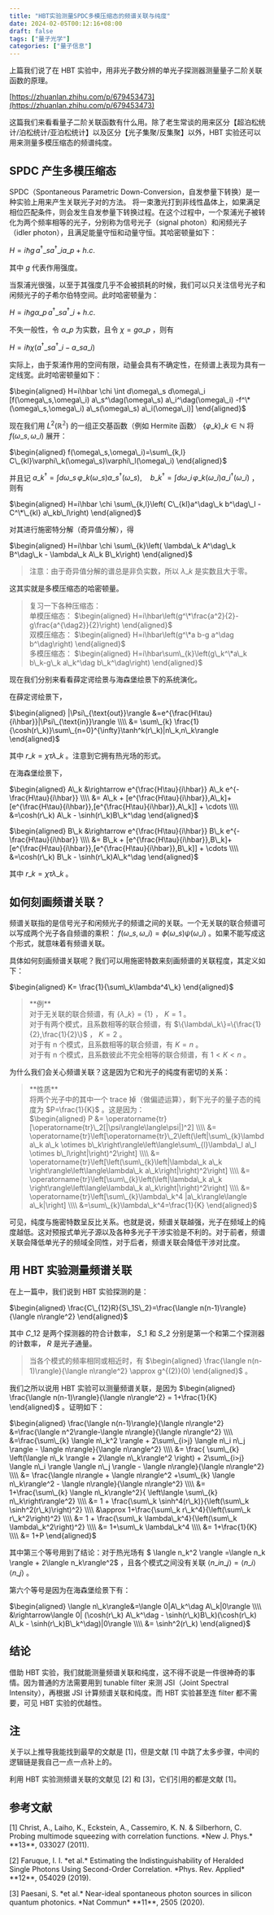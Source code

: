 ```yaml
---
title: "HBT实验测量SPDC多模压缩态的频谱关联与纯度"
date: 2024-02-05T00:12:16+08:00
draft: false
tags: ["量子光学"]
categories: ["量子信息"]
---
```


上篇我们说了在 HBT 实验中，用非光子数分辨的单光子探测器测量量子二阶关联函数的原理。

[https://zhuanlan.zhihu.com/p/679453473](https://zhuanlan.zhihu.com/p/679453473)

这篇我们来看看量子二阶关联函数有什么用。除了老生常谈的用来区分【超泊松统计/泊松统计/亚泊松统计】以及区分【光子集聚/反集聚】以外，HBT 实验还可以用来测量多模压缩态的频谱纯度。

## SPDC 产生多模压缩态  
SPDC（Spontaneous Parametric Down-Conversion，自发参量下转换）是一种实验上用来产生关联光子对的方法。 将一束激光打到非线性晶体上，如果满足相位匹配条件，则会发生自发参量下转换过程。在这个过程中，一个泵浦光子被转化为两个频率相等的光子，分别称为信号光子（signal photon）和闲频光子（idler photon），且满足能量守恒和动量守恒。其哈密顿量如下：

$H = i\hbar g\,a^\dag\_s a^\dag\_i a\_p + h.c.$ 

其中 $g$ 代表作用强度。

当泵浦光很强，以至于其强度几乎不会被损耗的时候，我们可以只关注信号光子和闲频光子的子希尔伯特空间。此时哈密顿量为：

$H = i\hbar g \alpha\_p \,a^\dag\_s a^\dag\_i + h.c.$ 

不失一般性，令 $\alpha\_p$ 为实数，且令 $\chi=g\alpha\_p$ ，则有

$H = i\hbar \chi (a^\dag\_s a^\dag\_i - a\_sa\_i)$ 

实际上，由于泵浦作用的空间有限，动量会具有不确定性，在频谱上表现为具有一定线宽。此时哈密顿量如下：

$\begin{aligned} H=i\hbar \chi \int d\omega\_s d\omega\_i [f(\omega\_s,\omega\_i) a\_s^\dag(\omega\_s) a\_i^\dag(\omega\_i) -f^\*(\omega\_s,\omega\_i) a\_s(\omega\_s) a\_i(\omega\_i)] \end{aligned}$ 

现在我们用 $L^2(\mathbb{R^2})$ 的一组正交基函数（例如 Hermite 函数） $\{\varphi\_k\}\_{k\in \mathbb{N}}$ 将 $f(\omega\_s,\omega\_i)$ 展开：

$\begin{aligned} f(\omega\_s,\omega\_i)=\sum\_{k,l} C\_{kl}\varphi\_k(\omega\_s)\varphi\_l(\omega\_i) \end{aligned}$ 

并且记 $a\_k^\dag = \int d\omega\_s \,\varphi\_k(\omega\_s)a\_s^\dag(\omega\_s),\quad b\_k^\dag = \int d\omega\_i \,\varphi\_k(\omega\_i) a\_i^\dag(\omega\_i)$ ，则有

$\begin{aligned} H=i\hbar \chi \sum\_{k,l}\left( C\_{kl}a^\dag\_k b^\dag\_l - C^\*\_{kl} a\_kb\_l\right) \end{aligned}$ 

对其进行施密特分解（奇异值分解），得

$\begin{aligned} H=i\hbar \chi \sum\_{k}\left( \lambda\_k A^\dag\_k B^\dag\_k - \lambda\_k A\_k B\_k\right) \end{aligned}$ 


> 注意：由于奇异值分解的谱总是非负实数，所以 $\lambda\_k$ 是实数且大于零。

这其实就是多模压缩态的哈密顿量。


> 复习一下各种压缩态：  
> 单模压缩态： $\begin{aligned} H=i\hbar\left(g^\*\frac{a^2}{2}-g\frac{a^{\dag2}}{2}\right) \end{aligned}$   
> 双模压缩态： $\begin{aligned} H=i\hbar\left(g^\*a b-g a^\dag b^\dag\right) \end{aligned}$   
> 多模压缩态： $\begin{aligned} H=i\hbar\sum\_{k}\left(g\_k^\*a\_k b\_k-g\_k a\_k^\dag b\_k^\dag\right) \end{aligned}$ 

现在我们分别来看看薛定谔绘景与海森堡绘景下的系统演化。

在薛定谔绘景下，

$\begin{aligned} |\Psi\_{\text{out}}\rangle &=e^{\frac{H\tau}{i\hbar}}|\Psi\_{\text{in}}\rangle \\\\ &= \sum\_{k} \frac{1}{\cosh(r\_k)}\sum\_{n=0}^{\infty}\tanh^k(r\_k)|n\_k,n\_k\rangle \end{aligned}$ 

其中 $r\_k=\chi \tau \lambda\_k$ 。注意到它拥有热光场的形式。

在海森堡绘景下，

$\begin{aligned} A\_k &\rightarrow e^{\frac{H\tau}{i\hbar}} A\_k e^{-\frac{H\tau}{i\hbar}} \\\\ &= A\_k + [e^{\frac{H\tau}{i\hbar}},A\_k]+[e^{\frac{H\tau}{i\hbar}},[e^{\frac{H\tau}{i\hbar}},A\_k]] + \cdots \\\\ &=\cosh(r\_k) A\_k - \sinh(r\_k)B\_k^\dag \end{aligned}$ 

$\begin{aligned} B\_k &\rightarrow e^{\frac{H\tau}{i\hbar}} B\_k e^{-\frac{H\tau}{i\hbar}} \\\\ &= B\_k + [e^{\frac{H\tau}{i\hbar}},B\_k]+[e^{\frac{H\tau}{i\hbar}},[e^{\frac{H\tau}{i\hbar}},B\_k]] + \cdots \\\\ &=\cosh(r\_k) B\_k - \sinh(r\_k)A\_k^\dag \end{aligned}$ 

其中 $r\_k=\chi \tau \lambda\_k$ 。

## 如何刻画频谱关联？  
频谱关联指的是信号光子和闲频光子的频谱之间的关联。一个无关联的联合频谱可以写成两个光子各自频谱的乘积： $f(\omega\_s,\omega\_i)=\phi(\omega\_s)\psi(\omega\_i)$ 。如果不能写成这个形式，就意味着有频谱关联。

具体如何刻画频谱关联呢？我们可以用施密特数来刻画频谱的关联程度，其定义如下：

$\begin{aligned} K= \frac{1}{\sum\_k\lambda^4\_k} \end{aligned}$ 


> \*\*例\*\*  
> 对于无关联的联合频谱，有 $\{\lambda\_k\}=\{1\}$ ， $K=1$ 。  
> 对于有两个模式，且系数相等的联合频谱，有 $\{\lambda\_k\}=\{\frac{1}{2},\frac{1}{2}\}$ ， $K=2$ 。  
> 对于有 n 个模式，且系数相等的联合频谱，有 $K=n$ 。  
> 对于有 n 个模式，且系数彼此不完全相等的联合频谱，有 $1<K<n$ 。

为什么我们会关心频谱关联？这是因为它和光子的纯度有密切的关系：


> \*\*性质\*\*  
> 将两个光子中的其中一个 trace 掉（做偏迹运算），剩下光子的量子态的纯度为 $P=\frac{1}{K}$ 。这是因为：  
> $\begin{aligned} P &= \operatorname{tr}[\operatorname{tr}\_2[|\psi\rangle\langle\psi|]^2] \\\\  &=  \operatorname{tr}\left[\operatorname{tr}\_2\left(\left|\sum\_{k}\lambda\_k a\_k \otimes b\_k\right\rangle\left\langle\sum\_{l}\lambda\_l a\_l \otimes b\_l\right|\right)^2\right] \\\\ &= \operatorname{tr}\left[\left(\sum\_{k}\left|\lambda\_k a\_k \right\rangle\left\langle\lambda\_k a\_k\right|\right)^2\right] \\\\ &= \operatorname{tr}\left[\sum\_{k}\left(\left|\lambda\_k a\_k \right\rangle\left\langle\lambda\_k a\_k\right|\right)^2\right] \\\\ &= \operatorname{tr}\left[\sum\_{k}\lambda\_k^4 |a\_k\rangle\langle a\_k|\right] \\\\ &=\sum\_{k}\lambda\_k^4=\frac{1}{K} \end{aligned}$ 

可见，纯度与施密特数呈反比关系。也就是说，频谱关联越强，光子在频域上的纯度越低。这对预报式单光子源以及各种多光子干涉实验是不利的。对于前者，频谱关联会降低单光子的频域全同性，对于后者，频谱关联会降低干涉对比度。

## 用 HBT 实验测量频谱关联  
在上一篇中，我们说到 HBT 实验探测的是：

$\begin{aligned} \frac{C\_{12}R}{S\_1S\_2}=\frac{\langle n(n-1)\rangle}{\langle n\rangle^2} \end{aligned}$ 

其中 $C\_{12}$ 是两个探测器的符合计数率， $S\_1$ 和 $S\_2$ 分别是第一个和第二个探测器的计数率， $R$ 是光子通量。


> 当各个模式的频率相同或相近时，有 $\begin{aligned} \frac{\langle n(n-1)\rangle}{\langle n\rangle^2} \approx g^{(2)}(0) \end{aligned}$ 。

我们之所以说用 HBT 实验可以测量频谱关联，是因为 $\begin{aligned} \frac{\langle n(n-1)\rangle}{\langle n\rangle^2} = 1+\frac{1}{K} \end{aligned}$ 。证明如下：

$\begin{aligned} \frac{\langle n(n-1)\rangle}{\langle n\rangle^2} &=\frac{\langle n^2\rangle-\langle n\rangle}{\langle n\rangle^2} \\\\ &=\frac{\sum\_{k} \langle n\_k^2 \rangle + 2\sum\_{i>j} \langle n\_i n\_j \rangle - \langle n\rangle}{\langle n\rangle^2} \\\\ &= \frac{ \sum\_{k} \left(\langle n\_k \rangle + 2\langle n\_k\rangle^2 \right) + 2\sum\_{i>j} \langle n\_i \rangle \langle n\_j \rangle  - \langle n\rangle}{\langle n\rangle^2} \\\\ &= \frac{\langle n\rangle + \langle n\rangle^2 +\sum\_{k} \langle n\_k\rangle^2 - \langle n\rangle}{\langle n\rangle^2} \\\\ &= 1+\frac{\sum\_{k} \langle n\_k\rangle^2}{ \left\langle \sum\_{k} n\_k\right\rangle^2} \\\\ &= 1 + \frac{\sum\_k \sinh^4(r\_k)}{\left(\sum\_k \sinh^2(r\_k)\right)^2} \\\\ &\approx 1+\frac{\sum\_k r\_k^4}{\left(\sum\_k r\_k^2\right)^2} \\\\ &= 1 + \frac{\sum\_k \lambda\_k^4}{\left(\sum\_k \lambda\_k^2\right)^2} \\\\ &= 1+\sum\_k \lambda\_k^4 \\\\ &= 1+\frac{1}{K} \\\\ &= 1+P \end{aligned}$ 

其中第三个等号用到了结论：对于热光场有 $ \langle n\_k^2 \rangle =\langle n\_k \rangle + 2\langle n\_k\rangle^2$ ，且各个模式之间没有关联 $\langle n\_i n\_j\rangle=\langle n\_i\rangle\langle n\_j\rangle$ 。

第六个等号是因为在海森堡绘景下有：

$\begin{aligned} \langle n\_k\rangle&=\langle 0|A\_k^\dag A\_k|0\rangle \\\\ &\rightarrow\langle 0| (\cosh(r\_k) A\_k^\dag - \sinh(r\_k)B\_k)(\cosh(r\_k) A\_k - \sinh(r\_k)B\_k^\dag)|0\rangle \\\\ &= \sinh^2(r\_k) \end{aligned}$ 

## 结论  
借助 HBT 实验，我们就能测量频谱关联和纯度，这不得不说是一件很神奇的事情。因为普通的方法需要用到 tunable filter 来测 JSI（Joint Spectral Intensity），再根据 JSI 计算频谱关联和纯度。而 HBT 实验甚至连 filter 都不需要，可见 HBT 实验的优越性。

## 注  
关于以上推导我能找到最早的文献是 [1]，但是文献 [1] 中跳了太多步骤，中间的逻辑链是我自己一点一点补上的。

利用 HBT 实验测频谱关联的文献见 [2] 和 [3]，它们引用的都是文献 [1]。

## 参考文献  
[1] Christ, A., Laiho, K., Eckstein, A., Cassemiro, K. N. & Silberhorn, C. Probing multimode squeezing with correlation functions. \*New J. Phys.\* \*\*13\*\*, 033027 (2011).

[2] Faruque, I. I. \*et al.\* Estimating the Indistinguishability of Heralded Single Photons Using Second-Order Correlation. \*Phys. Rev. Applied\* \*\*12\*\*, 054029 (2019).

[3] Paesani, S. \*et al.\* Near-ideal spontaneous photon sources in silicon quantum photonics. \*Nat Commun\* \*\*11\*\*, 2505 (2020).  
 

